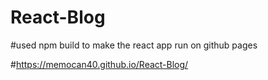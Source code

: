 # React-Blog

#used npm build to make the react app run on github pages


#https://memocan40.github.io/React-Blog/
